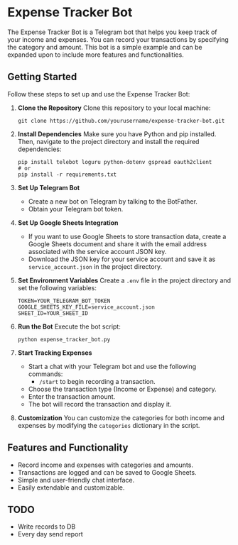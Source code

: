 # Expense Tracker Bot

The Expense Tracker Bot is a Telegram bot that helps you keep track of your income and expenses. You can record your transactions by specifying the category and amount. This bot is a simple example and can be expanded upon to include more features and functionalities.

## Getting Started

Follow these steps to set up and use the Expense Tracker Bot:

1. **Clone the Repository**
   Clone this repository to your local machine:

   ```
   git clone https://github.com/yourusername/expense-tracker-bot.git
   ```

2. **Install Dependencies**
   Make sure you have Python and pip installed. Then, navigate to the project directory and install the required dependencies:

   ```
   pip install telebot loguru python-dotenv gspread oauth2client
   # or 
   pip install -r requirements.txt
   ```

3. **Set Up Telegram Bot**
   - Create a new bot on Telegram by talking to the BotFather.
   - Obtain your Telegram bot token.

4. **Set Up Google Sheets Integration**
   - If you want to use Google Sheets to store transaction data, create a Google Sheets document and share it with the email address associated with the service account JSON key.
   - Download the JSON key for your service account and save it as `service_account.json` in the project directory.

5. **Set Environment Variables**
   Create a `.env` file in the project directory and set the following variables:

   ```
   TOKEN=YOUR_TELEGRAM_BOT_TOKEN
   GOOGLE_SHEETS_KEY_FILE=service_account.json
   SHEET_ID=YOUR_SHEET_ID
   ```

6. **Run the Bot**
   Execute the bot script:

   ```
   python expense_tracker_bot.py
   ```

7. **Start Tracking Expenses**
   - Start a chat with your Telegram bot and use the following commands:
     - `/start` to begin recording a transaction.
   - Choose the transaction type (Income or Expense) and category.
   - Enter the transaction amount.
   - The bot will record the transaction and display it.

8. **Customization**
   You can customize the categories for both income and expenses by modifying the `categories` dictionary in the script.

## Features and Functionality
- Record income and expenses with categories and amounts.
- Transactions are logged and can be saved to Google Sheets.
- Simple and user-friendly chat interface.
- Easily extendable and customizable.

## TODO
- Write records to DB 
- Every day send report 

